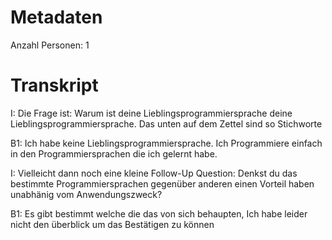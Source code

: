 # Metadaten
Anzahl Personen: 1

# Transkript


I: Die Frage ist: Warum ist deine Lieblingsprogrammiersprache deine Lieblingsprogrammiersprache. Das unten auf dem Zettel sind so Stichworte

B1: Ich habe keine Lieblingsprogrammiersprache. Ich Programmiere einfach in den Programmiersprachen die ich gelernt habe. 

I: Vielleicht dann noch eine kleine Follow-Up Question:  Denkst du das bestimmte Programmiersprachen gegenüber anderen einen Vorteil haben unabhänig vom Anwendungszweck?

B1: Es gibt bestimmt welche die das von sich behaupten, Ich habe leider nicht den überblick um das Bestätigen zu können